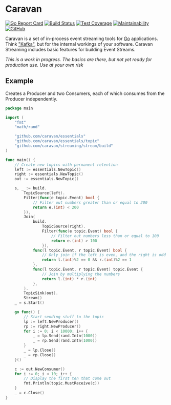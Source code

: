 # Caravan

[![Go Report Card](https://goreportcard.com/badge/github.com/caravan/essentials)](https://goreportcard.com/report/github.com/caravan/essentials) [![Build Status](https://travis-ci.org/caravan/streaming.svg?branch=main)](https://travis-ci.org/caravan/streaming) [![Test Coverage](https://api.codeclimate.com/v1/badges/fab37ce47d21ca8c33fd/test_coverage)](https://codeclimate.com/github/caravan/streaming/test_coverage) [![Maintainability](https://api.codeclimate.com/v1/badges/fab37ce47d21ca8c33fd/maintainability)](https://codeclimate.com/github/caravan/streaming/maintainability) [![GitHub](https://img.shields.io/github/license/caravan/streaming)](https://github.com/caravan/essentials/blob/main/LICENSE.md)
 
Caravan is a set of in-process event streaming tools for [Go](https://golang.org/) applications. Think ["Kafka"](https://kafka.apache.org), but for the internal workings of your software. Caravan Streaming includes basic features for building Event Streams.

_This is a work in progress. The basics are there, but not yet ready for production use. Use at your own risk_

## Example

Creates a Producer and two Consumers, each of which consumes from the Producer independently.

```go
package main

import (
    "fmt"
    "math/rand"

    "github.com/caravan/essentials"
    "github.com/caravan/essentials/topic"
    "github.com/caravan/streaming/stream/build"
)

func main() {
    // Create new topics with permanent retention
    left := essentials.NewTopic()
    right := essentials.NewTopic()
    out := essentials.NewTopic()

    s, _ := build.
        TopicSource(left).
        Filter(func(e topic.Event) bool {
            // Filter out numbers greater than or equal to 200
            return e.(int) < 200
        }).
        Join(
            build.
                TopicSource(right).
                Filter(func(e topic.Event) bool {
                    // Filter out numbers less than or equal to 100
                    return e.(int) > 100
                }),
            func(l topic.Event, r topic.Event) bool {
                // Only join if the left is even, and the right is odd
                return l.(int)%2 == 0 && r.(int)%2 == 1
            },
            func(l topic.Event, r topic.Event) topic.Event {
                // Join by multiplying the numbers
                return l.(int) * r.(int)
            },
        ).
        TopicSink(out).
        Stream()
    _ = s.Start()

    go func() {
        // Start sending stuff to the topic
        lp := left.NewProducer()
        rp := right.NewProducer()
        for i := 0; i < 10000; i++ {
            _ = lp.Send(rand.Intn(1000))
            _ = rp.Send(rand.Intn(1000))
        }
        _ = lp.Close()
        _ = rp.Close()
    }()

    c := out.NewConsumer()
    for i := 0; i < 10; i++ {
        // Display the first ten that come out
        fmt.Println(topic.MustReceive(c))
    }
    _ = c.Close()
}
```
